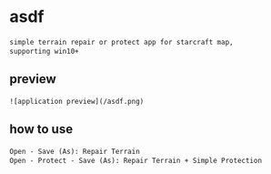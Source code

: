 # asdf
	simple terrain repair or protect app for starcraft map,  
	supporting win10+

## preview
	![application preview](/asdf.png)

## how to use
	Open - Save (As): Repair Terrain  
	Open - Protect - Save (As): Repair Terrain + Simple Protection